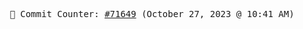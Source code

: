 <p align="center">
    <samp>
        📮 Commit Counter: <a href="https://github.com/Javascript-void0/Javascript-void0/commits/main">#71649</a> (October 27, 2023 @ 10:41 AM)
    </samp>
</p>